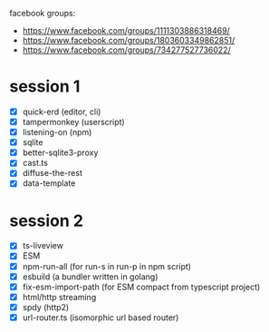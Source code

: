 facebook groups:

- https://www.facebook.com/groups/1111303886318469/
- https://www.facebook.com/groups/1803603349862851/
- https://www.facebook.com/groups/734277527736022/

# session 1

- [x] quick-erd (editor, cli)
- [x] tampermonkey (userscript)
- [x] listening-on (npm)
- [x] sqlite
- [x] better-sqlite3-proxy
- [x] cast.ts
- [x] diffuse-the-rest
- [x] data-template

# session 2

- [x] ts-liveview
- [x] ESM
- [x] npm-run-all (for run-s in run-p in npm script)
- [x] esbuild (a bundler written in golang)
- [x] fix-esm-import-path (for ESM compact from typescript project)
- [x] html/http streaming
- [x] spdy (http2)
- [x] url-router.ts (isomorphic url based router)
